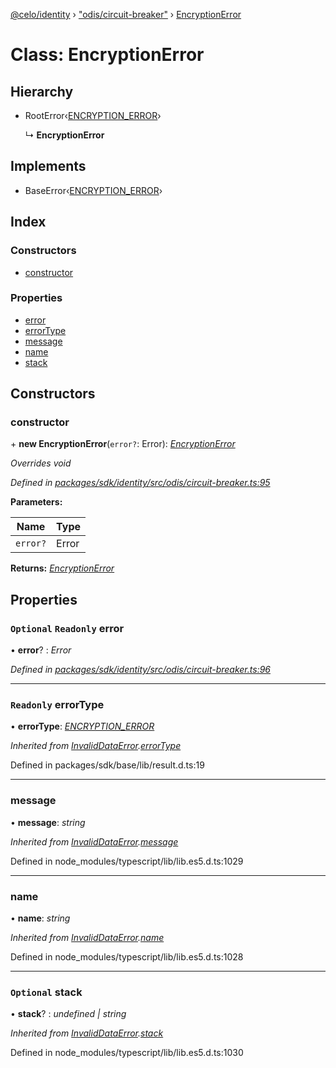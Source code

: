 [@celo/identity](../README.md) › ["odis/circuit-breaker"](../modules/_odis_circuit_breaker_.md) › [EncryptionError](_odis_circuit_breaker_.encryptionerror.md)

# Class: EncryptionError

## Hierarchy

* RootError‹[ENCRYPTION_ERROR](../enums/_odis_circuit_breaker_.circuitbreakererrortypes.md#encryption_error)›

  ↳ **EncryptionError**

## Implements

* BaseError‹[ENCRYPTION_ERROR](../enums/_odis_circuit_breaker_.circuitbreakererrortypes.md#encryption_error)›

## Index

### Constructors

* [constructor](_odis_circuit_breaker_.encryptionerror.md#constructor)

### Properties

* [error](_odis_circuit_breaker_.encryptionerror.md#optional-readonly-error)
* [errorType](_odis_circuit_breaker_.encryptionerror.md#readonly-errortype)
* [message](_odis_circuit_breaker_.encryptionerror.md#message)
* [name](_odis_circuit_breaker_.encryptionerror.md#name)
* [stack](_odis_circuit_breaker_.encryptionerror.md#optional-stack)

## Constructors

###  constructor

\+ **new EncryptionError**(`error?`: Error): *[EncryptionError](_odis_circuit_breaker_.encryptionerror.md)*

*Overrides void*

*Defined in [packages/sdk/identity/src/odis/circuit-breaker.ts:95](https://github.com/celo-org/celo-monorepo/blob/master/packages/sdk/identity/src/odis/circuit-breaker.ts#L95)*

**Parameters:**

Name | Type |
------ | ------ |
`error?` | Error |

**Returns:** *[EncryptionError](_odis_circuit_breaker_.encryptionerror.md)*

## Properties

### `Optional` `Readonly` error

• **error**? : *Error*

*Defined in [packages/sdk/identity/src/odis/circuit-breaker.ts:96](https://github.com/celo-org/celo-monorepo/blob/master/packages/sdk/identity/src/odis/circuit-breaker.ts#L96)*

___

### `Readonly` errorType

• **errorType**: *[ENCRYPTION_ERROR](../enums/_odis_circuit_breaker_.circuitbreakererrortypes.md#encryption_error)*

*Inherited from [InvalidDataError](_offchain_accessors_errors_.invaliddataerror.md).[errorType](_offchain_accessors_errors_.invaliddataerror.md#readonly-errortype)*

Defined in packages/sdk/base/lib/result.d.ts:19

___

###  message

• **message**: *string*

*Inherited from [InvalidDataError](_offchain_accessors_errors_.invaliddataerror.md).[message](_offchain_accessors_errors_.invaliddataerror.md#message)*

Defined in node_modules/typescript/lib/lib.es5.d.ts:1029

___

###  name

• **name**: *string*

*Inherited from [InvalidDataError](_offchain_accessors_errors_.invaliddataerror.md).[name](_offchain_accessors_errors_.invaliddataerror.md#name)*

Defined in node_modules/typescript/lib/lib.es5.d.ts:1028

___

### `Optional` stack

• **stack**? : *undefined | string*

*Inherited from [InvalidDataError](_offchain_accessors_errors_.invaliddataerror.md).[stack](_offchain_accessors_errors_.invaliddataerror.md#optional-stack)*

Defined in node_modules/typescript/lib/lib.es5.d.ts:1030
